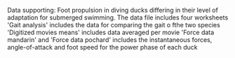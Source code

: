 Data supporting: Foot propulsion in diving ducks differing in their level of adaptation  for submerged swimming.
The data file includes four worksheets 
'Gait analysis' includes the data for comparing the gait o fthe two species
'Digitized movies means' includes data averaged per movie
'Force data mandarin' and 'Force data pochard' includes the instantaneous forces, angle-of-attack and foot speed for the power phase of each duck  
